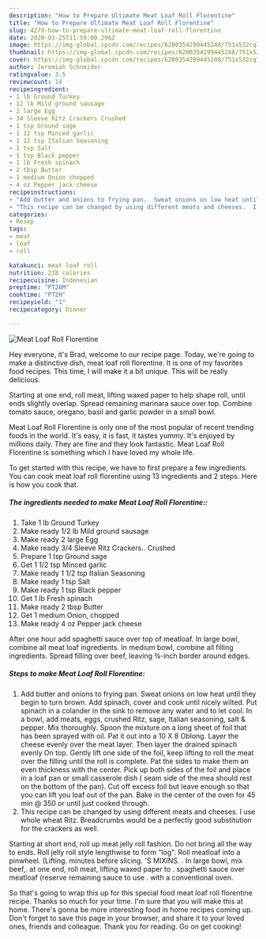 ```yaml
---
description: "How to Prepare Ultimate Meat Loaf Roll Florentine"
title: "How to Prepare Ultimate Meat Loaf Roll Florentine"
slug: 4279-how-to-prepare-ultimate-meat-loaf-roll-florentine
date: 2020-03-25T11:59:00.296Z
image: https://img-global.cpcdn.com/recipes/6200354299445248/751x532cq70/meat-loaf-roll-florentine-recipe-main-photo.jpg
thumbnail: https://img-global.cpcdn.com/recipes/6200354299445248/751x532cq70/meat-loaf-roll-florentine-recipe-main-photo.jpg
cover: https://img-global.cpcdn.com/recipes/6200354299445248/751x532cq70/meat-loaf-roll-florentine-recipe-main-photo.jpg
author: Jeremiah Schneider
ratingvalue: 3.5
reviewcount: 14
recipeingredient:
- 1 lb Ground Turkey
- 12 lb Mild ground sausage
- 2 large Egg
- 34 Sleeve Ritz Crackers Crushed
- 1 tsp Ground sage
- 1 12 tsp Minced garlic
- 1 12 tsp Italian Seasoning
- 1 tsp Salt
- 1 tsp Black pepper
- 1 lb Fresh spinach
- 2 tbsp Butter
- 1 medium Onion chopped
- 4 oz Pepper jack cheese
recipeinstructions:
- "Add butter and onions to frying pan.  Sweat onions on low heat until they begin to turn brown.  Add spinach, cover and cook until nicely wilted.  Put spinach in a colander in the sink to remove any water and to let cool.  In a bowl, add meats, eggs, crushed Ritz, sage, Italian seasoning, salt &amp; pepper.  Mix thoroughly.  Spoon the mixture on a long sheet of foil that has been sprayed with oil.  Pat it out into a 10 X 8 Oblong.  Layer the cheese evenly over the meat layer.  Then layer the drained spinach evenly On top.  Gently lift one side of the foil, keep lifting to roll the meat over the filling until the roll is complete.  Pat the sides to make them an even thickness with the center.  Pick up both sides of the foil and place in a loaf pan or small casserole dish ( seam side of the mea should rest on the bottom of the pan).  Cut off excess foil but leave enough so that you can lift you loaf out of the pan.  Bake in the center of the oven for 45 min @ 350 or until just cooked through."
- "This recipe can be changed by using different meats and cheeses.  I use whole wheat Ritz.  Breadcrumbs would be a perfectly good substitution for the crackers as well."
categories:
- Resep
tags:
- meat
- loaf
- roll

katakunci: meat loaf roll
nutrition: 218 calories
recipecuisine: Indonesian
preptime: "PT26M"
cooktime: "PT2H"
recipeyield: "1"
recipecategory: Dinner

---
```



![Meat Loaf Roll Florentine](https://img-global.cpcdn.com/recipes/6200354299445248/751x532cq70/meat-loaf-roll-florentine-recipe-main-photo.jpg)

Hey everyone, it's Brad, welcome to our recipe page. Today, we're going to make a distinctive dish, meat loaf roll florentine. It is one of my favorites food recipes. This time, I will make it a bit unique. This will be really delicious.

Starting at one end, roll meat, lifting waxed paper to help shape roll, until ends slightly overlap. Spread remaining marinara sauce over top. Combine tomato sauce, oregano, basil and garlic powder in a small bowl.

Meat Loaf Roll Florentine is only one of the most popular of recent trending foods in the world. It's easy, it is fast, it tastes yummy. It's enjoyed by millions daily. They are fine and they look fantastic. Meat Loaf Roll Florentine is something which I have loved my whole life.


To get started with this recipe, we have to first prepare a few ingredients. You can cook meat loaf roll florentine using 13 ingredients and 2 steps. Here is how you cook that.

##### The ingredients needed to make Meat Loaf Roll Florentine::

1. Take 1 lb Ground Turkey
1. Make ready 1/2 lb Mild ground sausage
1. Make ready 2 large Egg
1. Make ready 3/4 Sleeve Ritz Crackers.. Crushed
1. Prepare 1 tsp Ground sage
1. Get 1 1/2 tsp Minced garlic
1. Make ready 1 1/2 tsp Italian Seasoning
1. Make ready 1 tsp Salt
1. Make ready 1 tsp Black pepper
1. Get 1 lb Fresh spinach
1. Make ready 2 tbsp Butter
1. Get 1 medium Onion, chopped
1. Make ready 4 oz Pepper jack cheese


After one hour add spaghetti sauce over top of meatloaf. In large bowl, combine all meat loaf ingredients. In medium bowl, combine all filling ingredients. Spread filling over beef, leaving ¾-inch border around edges. 

##### Steps to make Meat Loaf Roll Florentine:

1. Add butter and onions to frying pan.  Sweat onions on low heat until they begin to turn brown.  Add spinach, cover and cook until nicely wilted.  Put spinach in a colander in the sink to remove any water and to let cool.  In a bowl, add meats, eggs, crushed Ritz, sage, Italian seasoning, salt &amp; pepper.  Mix thoroughly.  Spoon the mixture on a long sheet of foil that has been sprayed with oil.  Pat it out into a 10 X 8 Oblong.  Layer the cheese evenly over the meat layer.  Then layer the drained spinach evenly On top.  Gently lift one side of the foil, keep lifting to roll the meat over the filling until the roll is complete.  Pat the sides to make them an even thickness with the center.  Pick up both sides of the foil and place in a loaf pan or small casserole dish ( seam side of the mea should rest on the bottom of the pan).  Cut off excess foil but leave enough so that you can lift you loaf out of the pan.  Bake in the center of the oven for 45 min @ 350 or until just cooked through.
1. This recipe can be changed by using different meats and cheeses.  I use whole wheat Ritz.  Breadcrumbs would be a perfectly good substitution for the crackers as well.


Starting at short end, roll up meat jelly roll fashion. Do not bring all the way to ends. Roll jelly roll style lengthwise to form &#34;log&#34;. Roll meatloaf into a pinwheel. (Lifting. minutes before slicing. &#39;S MIXINS. . In large bowl, mix beef,. at one end, roll meat, lifting waxed paper to . spaghetti sauce over meatloaf (reserve remaining sauce to use . with a conventional oven. 

So that's going to wrap this up for this special food meat loaf roll florentine recipe. Thanks so much for your time. I'm sure that you will make this at home. There's gonna be more interesting food in home recipes coming up. Don't forget to save this page in your browser, and share it to your loved ones, friends and colleague. Thank you for reading. Go on get cooking!
